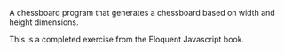 A chessboard program that generates a chessboard based on
width and height dimensions.

This is a completed exercise from the Eloquent Javascript book.
